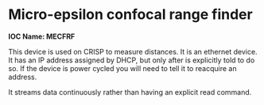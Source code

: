 # Micro-epsilon confocal range finder

**IOC Name: MECFRF**

This device is used on CRISP to measure distances. It is an ethernet device. It has an IP address assigned by DHCP, but only after is explicitly told to do so. If the device is power cycled you will need to tell it to reacquire an address.

It streams data continuously rather than having an explicit read command.
